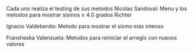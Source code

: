 Cada uno realiza el testing de sus metodos
Nicolas Sandoval: 
Menu y los metodos para mostrar sismos ≥ 4.0 grados Richter

Ignacio Valdebenito:
Metodo para mostrar el sismo más intenso


Fransheska Valenzuela:
Metodos para reiniciar el arreglo con nuevos valores 